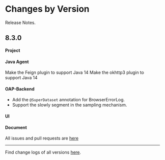 Changes by Version
==================
Release Notes.

8.3.0
------------------
#### Project

#### Java Agent
Make the Feign plugin to support Java 14
Make the okhttp3 plugin to support Java 14

#### OAP-Backend
* Add the `@SuperDataset` annotation for BrowserErrorLog.
* Support the slowly segment in the sampling mechanism.

#### UI

#### Document

All issues and pull requests are [here](https://github.com/apache/skywalking/milestone/62?closed=1)

------------------
Find change logs of all versions [here](changes).
